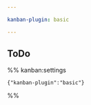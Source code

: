 ```yaml
---

kanban-plugin: basic

---
```


## ToDo





%% kanban:settings
```
{"kanban-plugin":"basic"}
```
%%